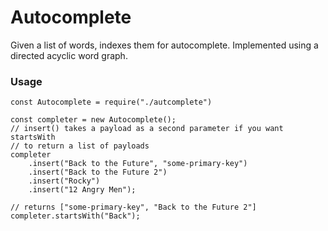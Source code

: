 # Autocomplete

Given a list of words, indexes them for autocomplete. Implemented using a directed acyclic word graph.

### Usage

```
const Autocomplete = require("./autcomplete")

const completer = new Autocomplete();
// insert() takes a payload as a second parameter if you want startsWith
// to return a list of payloads
completer
    .insert("Back to the Future", "some-primary-key")
    .insert("Back to the Future 2")
    .insert("Rocky")
    .insert("12 Angry Men");

// returns ["some-primary-key", "Back to the Future 2"]
completer.startsWith("Back");
```
